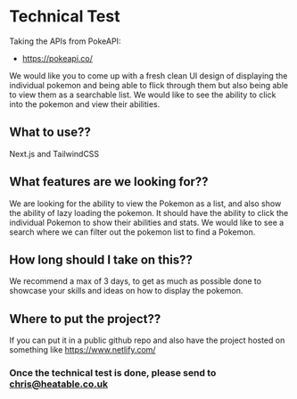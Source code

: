 # Technical Test

Taking the APIs from PokeAPI:
- https://pokeapi.co/

We would like you to come up with a fresh clean UI design of displaying the
individual pokemon and being able to flick through them but also being able to view
them as a searchable list. We would like to see the ability to click into the pokemon
and view their abilities.

## What to use??
Next.js and TailwindCSS

## What features are we looking for??
We are looking for the ability to view the Pokemon as a list, and also show the ability
of lazy loading the pokemon. It should have the ability to click the individual
Pokemon to show their abilities and stats. We would like to see a search where we
can filter out the pokemon list to find a Pokemon.

## How long should I take on this??
We recommend a max of 3 days, to get as much as possible done to showcase your
skills and ideas on how to display the pokemon.

## Where to put the project??
If you can put it in a public github repo and also have the project hosted on something like
https://www.netlify.com/

### Once the technical test is done, please send to chris@heatable.co.uk
